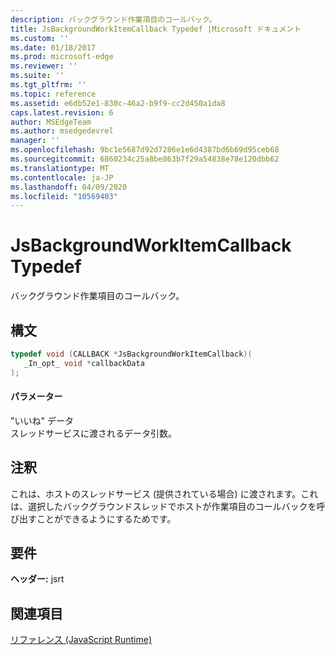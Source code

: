```yaml
---
description: バックグラウンド作業項目のコールバック。
title: JsBackgroundWorkItemCallback Typedef |Microsoft ドキュメント
ms.custom: ''
ms.date: 01/18/2017
ms.prod: microsoft-edge
ms.reviewer: ''
ms.suite: ''
ms.tgt_pltfrm: ''
ms.topic: reference
ms.assetid: e6db52e1-830c-46a2-b9f9-cc2d450a1da8
caps.latest.revision: 6
author: MSEdgeTeam
ms.author: msedgedevrel
manager: ''
ms.openlocfilehash: 9bc1e5687d92d7286e1e6d4387bd6b69d95ceb68
ms.sourcegitcommit: 6860234c25a8be863b7f29a54838e78e120dbb62
ms.translationtype: MT
ms.contentlocale: ja-JP
ms.lasthandoff: 04/09/2020
ms.locfileid: "10569403"
---
```

# JsBackgroundWorkItemCallback Typedef
バックグラウンド作業項目のコールバック。  
  
## 構文  
  
```cpp  
typedef void (CALLBACK *JsBackgroundWorkItemCallback)(  
   _In_opt_ void *callbackData  
);  
```  
  
#### パラメーター  
 "いいね" データ  
 スレッドサービスに渡されるデータ引数。  
  
## 注釈  
 これは、ホストのスレッドサービス (提供されている場合) に渡されます。これは、選択したバックグラウンドスレッドでホストが作業項目のコールバックを呼び出すことができるようにするためです。  
  
## 要件  
 **ヘッダー:** jsrt  
  
## 関連項目  
 [リファレンス (JavaScript Runtime)](../chakra-hosting/reference-javascript-runtime.md)